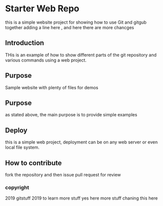 # Starter Web Repo

this is a simple website project for showing how to use Git and  gitgub together
adding a line here , and here there are more chancges
## Introduction 

THis is an example of how to show different parts of the git repository and various commands using a web project.

## Purpose

Sample website with plenty of files for demos

## Purpose

as stated above, the main purpose is to provide simple examples 

## Deploy

this is a simple web project, deployment can be on any web server or even local file system.

## How to contribute
fork the repository and then issue pull request for review

### copyright 
2019 gitstuff
2019 to learn more stuff
yes here more stuff
chaning this here
